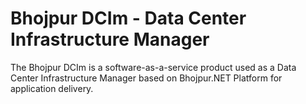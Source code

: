 # Bhojpur DCIm - Data Center Infrastructure Manager
The Bhojpur DCIm is a software-as-a-service product used as a Data Center Infrastructure Manager based on Bhojpur.NET Platform for application delivery.
